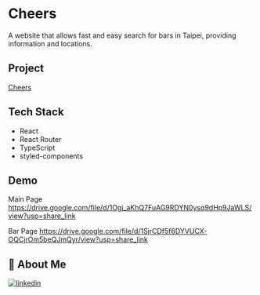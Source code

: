 
# Cheers

A website that allows fast and easy search for bars in Taipei, providing information and locations.

## Project

[Cheers](https://gogobar-737d2.web.app/)


## Tech Stack

- React
- React Router
- TypeScript
- styled-components


## Demo

Main Page
https://drive.google.com/file/d/1Ogj_aKhQ7FuAG9RDYN0ysq9dHp9JaWLS/view?usp=share_link

Bar Page 
https://drive.google.com/file/d/1SjrCDf5f6DYVUCX-OQCjrOm5beQJmQyr/view?usp=share_link


## 🔗 About Me
[![linkedin](https://img.shields.io/badge/linkedin-0A66C2?style=for-the-badge&logo=linkedin&logoColor=white)](https://www.linkedin.com/in/sharon-lin-81a436258/)
